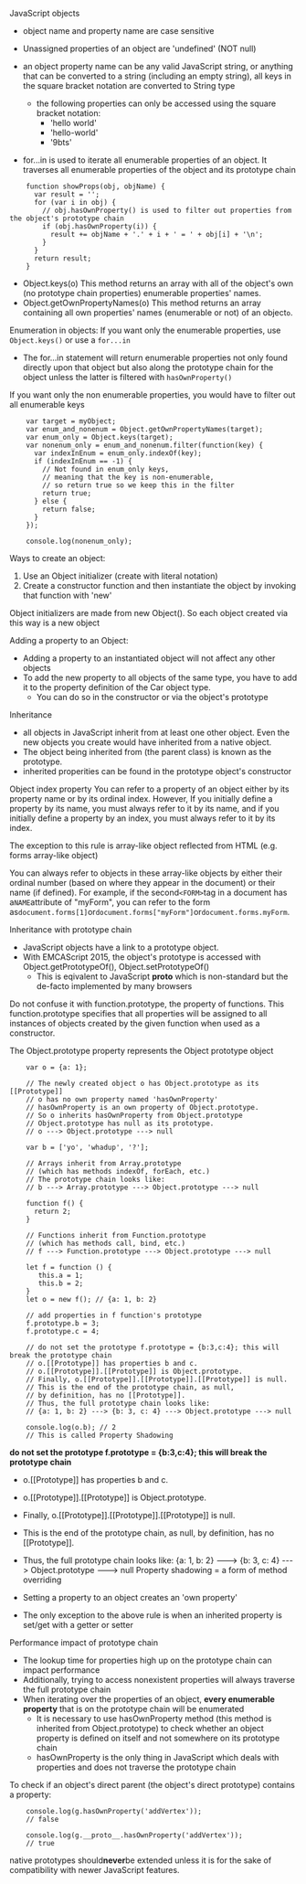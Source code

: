 JavaScript objects
- object name and property name are case sensitive
- Unassigned properties of an object are 'undefined' (NOT null)
- an object property name can be any valid JavaScript string, or anything that can be converted to a string (including an empty string), all keys in the square bracket notation are converted to String type
	- the following properties can only be accessed using the square bracket notation:
		- 'hello world'
		- 'hello-world'
		- '9bts'

- for...in is used to iterate all enumerable properties of an object. It traverses all enumerable properties of the object and its prototype chain
```
    function showProps(obj, objName) {
      var result = '';
      for (var i in obj) {
        // obj.hasOwnProperty() is used to filter out properties from the object's prototype chain
        if (obj.hasOwnProperty(i)) {
          result += objName + '.' + i + ' = ' + obj[i] + '\n';
        }
      }
      return result;
    }
```
- Object.keys(o)
This method returns an array with all of the object's own (no prototype chain properties) enumerable properties' names. 
- Object.getOwnPropertyNames(o)
This method returns an array containing all own properties' names (enumerable or not) of an object`o`.

Enumeration in objects:
If you want only the enumerable properties, use `Object.keys()` or use a `for...in` 
- The for...in statement will return enumerable properties not only found directly upon that object but also along the prototype chain for the object unless the latter is filtered with `hasOwnProperty()`

If you want only the non enumerable properties, you would have to filter out all enumerable keys
```
    var target = myObject;
    var enum_and_nonenum = Object.getOwnPropertyNames(target);
    var enum_only = Object.keys(target);
    var nonenum_only = enum_and_nonenum.filter(function(key) {
      var indexInEnum = enum_only.indexOf(key);
      if (indexInEnum == -1) {
        // Not found in enum_only keys,
        // meaning that the key is non-enumerable,
        // so return true so we keep this in the filter
        return true;
      } else {
        return false;
      }
    });
    
    console.log(nonenum_only);
```

Ways to create an object:
1. Use an Object initializer (create with literal notation)
2. Create a constructor function and then instantiate the object by invoking that function with 'new'

Object initializers are made from new Object(). So each object created via this way is a new object

Adding a property to an Object:
- Adding a property to an instantiated object will not affect any other objects
- To add the new property to all objects of the same type, you have to add it to the property definition of the Car object type. 
	- You can do so in the constructor or via the object's prototype

Inheritance
- all objects in JavaScript inherit from at least one other object. Even the new objects you create would have inherited from a native object. 
- The object being inherited from (the parent class) is known as the prototype.
- inherited properities can be found in the prototype object's constructor

Object index property
You can refer to a property of an object either by its property name or by its ordinal index. 
However, 
If you initially define a property by its name, you must always refer to it by its name, and if you initially define a property by an index, you must always refer to it by its index.

The exception to this rule is array-like object reflected from HTML (e.g. forms array-like object)

You can always refer to objects in these array-like objects by either their ordinal number (based on where they appear in the document) or their name (if defined). For example, if the second`<FORM>`tag in a document has a`NAME`attribute of "myForm", you can refer to the form as`document.forms[1]`or`document.forms["myForm"]`or`document.forms.myForm`.

Inheritance with prototype chain
- JavaScript objects have a link to a prototype object.
- With EMCAScript 2015, the object's prototype is accessed with Object.getPrototypeOf(), Object.setPrototypeOf()
	- This is eqivalent to JavaScript __proto__ which is non-standard but the de-facto implemented by many browsers

Do not confuse it with function.prototype, the property of functions. This function.prototype specifies that all properties will be assigned to all instances of objects created by the given function when used as a constructor.

The Object.prototype property represents the Object prototype object
```
    var o = {a: 1};
    
    // The newly created object o has Object.prototype as its [[Prototype]]
    // o has no own property named 'hasOwnProperty'
    // hasOwnProperty is an own property of Object.prototype. 
    // So o inherits hasOwnProperty from Object.prototype
    // Object.prototype has null as its prototype.
    // o ---> Object.prototype ---> null
    
    var b = ['yo', 'whadup', '?'];
    
    // Arrays inherit from Array.prototype 
    // (which has methods indexOf, forEach, etc.)
    // The prototype chain looks like:
    // b ---> Array.prototype ---> Object.prototype ---> null
    
    function f() {
      return 2;
    }
    
    // Functions inherit from Function.prototype 
    // (which has methods call, bind, etc.)
    // f ---> Function.prototype ---> Object.prototype ---> null
```
```
    let f = function () {
       this.a = 1;
       this.b = 2;
    }
    let o = new f(); // {a: 1, b: 2}
    
    // add properties in f function's prototype
    f.prototype.b = 3;
    f.prototype.c = 4;
    
    // do not set the prototype f.prototype = {b:3,c:4}; this will break the prototype chain
    // o.[[Prototype]] has properties b and c.
    // o.[[Prototype]].[[Prototype]] is Object.prototype.
    // Finally, o.[[Prototype]].[[Prototype]].[[Prototype]] is null.
    // This is the end of the prototype chain, as null,
    // by definition, has no [[Prototype]].
    // Thus, the full prototype chain looks like:
    // {a: 1, b: 2} ---> {b: 3, c: 4} ---> Object.prototype ---> null
	
	console.log(o.b); // 2
	// This is called Property Shadowing
```
**do not set the prototype f.prototype = {b:3,c:4}; this will break the prototype chain**
- o.[[Prototype]] has properties b and c.
- o.[[Prototype]].[[Prototype]] is Object.prototype.
- Finally, o.[[Prototype]].[[Prototype]].[[Prototype]] is null.
- This is the end of the prototype chain, as null, by definition, has no [[Prototype]].
- Thus, the full prototype chain looks like: {a: 1, b: 2} ---> {b: 3, c: 4} ---> Object.prototype ---> null
Property shadowing = a form of method overriding

- Setting a property to an object creates an 'own property'
- The only exception to the above rule is when an inherited property is set/get with a getter or setter

Performance impact of prototype chain
- The lookup time for properties high up on the prototype chain can impact performance
- Additionally, trying to access nonexistent properties will always traverse the full prototype chain
- When iterating over the properties of an object, **every enumerable property** that is on the prototype chain will be enumerated 
	- It is necessary to use hasOwnProperty method (this method is inherited from Object.prototype) to check whether an object property is defined on itself and not somewhere on its prototype chain
	- hasOwnProperty is the only thing in JavaScript which deals with properties and does not traverse the prototype chain

To check if an object's direct parent (the object's direct prototype) contains a property:
```
    console.log(g.hasOwnProperty('addVertex'));
    // false
    
    console.log(g.__proto__.hasOwnProperty('addVertex'));
    // true
```

native prototypes should**never**be extended unless it is for the sake of compatibility with newer JavaScript features.

